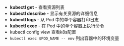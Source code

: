 * **kubectl get** - 查看资源列表
* **kubectl describe** - 显示有关资源的详细信息
* **kubectl logs** - 从 Pod 中的单个容器打印日志
* **kubectl exec** - 在 Pod 中的单个容器上执行命令
* kubectl config view 查看k8s配置
* `kubectl exec $POD_NAME -- env` 列出容器中的环境变量
